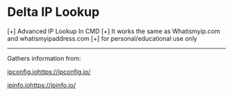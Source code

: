 # Delta IP Lookup

[+] Advanced IP Lookup In CMD
[+] It works the same as Whatismyip.com and whatismyipaddress.com
[+] for personal/educational use only
- - - - - - - - - - - - - - 
Gathers information from:

[ipconfig.io](https://ipconfig.io/)https://ipconfig.io/

[ipinfo.io](https://ipinfo.io/)https://ipinfo.io/
